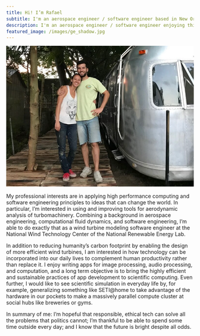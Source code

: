```yaml
---
title: Hi! I’m Rafael
subtitle: I'm an aerospace engineer / software engineer based in New Orleans, Louisiana.
description: I'm an aerospace engineer / software engineer enjoying this wild ride through the universe.
featured_image: /images/ge_shadow.jpg
---
```


![](/images/pages/about/streamdream.png)

My professional interests are in applying high performance computing and
software engineering principles to ideas that can change the world. In
particular, I’m interested in using and improving tools for aerodynamic
analysis of turbomachinery. Combining a background in aerospace
engineering, computational fluid dynamics, and software engineering,
I’m able to do exactly that as a wind turbine modeling software engineer
at the National Wind Technology Center of the National Renewable Energy
Lab.

In addition to reducing humanity’s carbon footprint by enabling the
design of more efficient wind turbines, I am interested in how technology
can be incorporated into our daily lives to complement human productivity
rather than replace it. I enjoy writing apps for image processing, audio
processing, and computation, and a long term objective is to bring the
highly efficient and sustainable practices of app development to scientific
computing. Even further, I would like to see scientific simulation in
everyday life by, for example, generalizing something like SETI@home to
take advantage of the hardware in our pockets to make a massively
parallel compute cluster at social hubs like breweries or gyms.

In summary of me: I’m hopeful that responsible, ethical tech can solve
all the problems that politics cannot; I’m thankful to be able to
spend some time outside every day; and I know that the future is bright
despite all odds.
